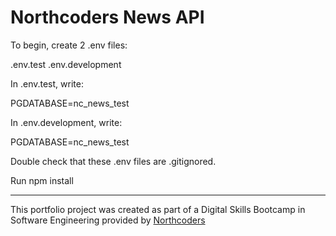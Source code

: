 # Northcoders News API

To begin, create 2 .env files:

.env.test
.env.development

In .env.test, write:

PGDATABASE=nc_news_test

In .env.development, write:

PGDATABASE=nc_news_test

Double check that these .env files are .gitignored.

Run npm install

---

This portfolio project was created as part of a Digital Skills Bootcamp in Software Engineering provided by [Northcoders](https://northcoders.com/)
